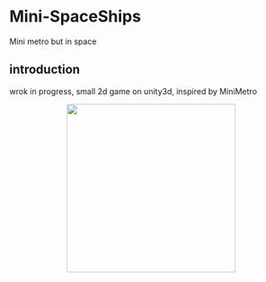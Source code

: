 # Mini-SpaceShips
Mini metro but in space
## introduction
wrok in progress, small 2d game on unity3d, inspired by MiniMetro
<p align="center">
    <img src="https://raw.githubusercontent.com/gualt1995/equity/master/Screens/Mini Space.PNG" width="300" title="">
</p>
